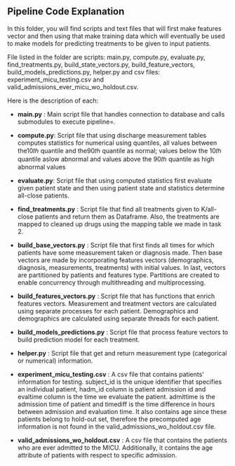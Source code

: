 ## Pipeline Code Explanation
In this folder, you will find scripts and text files that will first make features vector and then using that make training data which will eventually be used to make models for predicting treatments to be given to input patients.

File listed in the folder are scripts: main.py, compute.py, evaluate.py, find_treatments.py, build_state_vectors.py, build_feature_vectors, build_models_predictions.py, helper.py and csv files: experiment_micu_testing.csv and valid_admissions_ever_micu_wo_holdout.csv.

Here is the description of each:

* **main.py** :
Main script file that handles connection to database and calls submodules to execute pipeline=. 

* **compute.py**:
Script file that using discharge measurement tables computes statistics for numerical using quantiles, all values between the10𝑡ℎ quantile and the90𝑡ℎ quantile as normal; values below the 10𝑡ℎ quantile aslow abnormal and values above the 90𝑡ℎ quantile as high abnormal values

* **evaluate.py**:
Script file that using computed statistics first evaluate given patient state and then using patient state and statistics determine all-close patients.

* **find_treatments.py** :
Script file that find all treatments given to K/all-close patients and return them as Dataframe. Also, the treatments are mapped to cleaned up drugs using the mapping table we made in task 2. 

* **build_base_vectors.py** :
Script file that first finds all times for which patients have some measurement taken or diagnosis made. Then base vectors are made by incorporating features vectors (demographics, diagnosis, measurements, treatments) with initial values. In last, vectors are partitioned by patients and features type. Partitions are created to enable concurrency through multithreading and multiprocessing.

* **build_features_vectors.py** :
Script file that has functions that enrich features vectors. Measurement and treatment vectors are calculated using separate processes for each patient.
Demographics and demographics are calculated using separate threads for each patient.

* **build_models_predictions.py** :
Script file that process feature vectors to build prediction model for each treatment.

* **helper.py** :
Script file that get and return measurement type (categorical or numerical) information.

* **experiment_micu_testing.csv** :
A csv file that contains patients' information for testing. subject_id is the unique identifier that specifies an individual patient, hadm_id column is patient admission id and evaltime column is the time we evaluate the patient. admittime is the admission time of patient and timediff is the time difference in hours between admission and evaluation time. It also contains age since these patients belong to hold-out set, therefore the precomputed age information is not found in the valid_admissions_wo_holdout.csv file.

* **valid_admissions_wo_holdout.csv** :
A csv file that contains the patients who are ever admitted to the MICU. Additionally, it contains the age attribute of patients with respect to specific admission.

